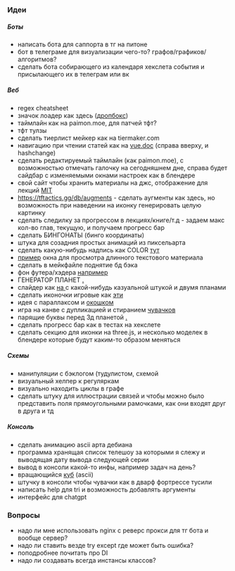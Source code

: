 ### Идеи 
##### **Боты**
-  написать бота для саппорта в тг на питоне
-  бот в телеграме для визуализации чего-то? графов/графиков/алгоритмов?
-  сделать бота собирающего из календаря хекслета события и присылающего их в телеграм или вк
##### **Веб**
- regex cheatsheet
- значок лоадер как здесь ([дропбокс](https://www.dropbox.com/s/tcu5fct2596epfs/Mods%20%28Modrinth%29.pdf?dl=0))
-  таймлайн как на paimon.moe, для патчей тфт?
-  тфт тулзы
-  сделать тиерлист мейкер как на tiermaker.com
-  навигацию при чтении статей как на [vue.doc](https://vuejs.org/guide/scaling-up/routing.html#client-side-vs-server-side-routing) (справа вверху, и hashchange)
-  сделать редактируемый таймлайн (как paimon.moe), с возможностью отмечать галочку на сегодняшнем дне, справа будет сайдбар с изменяемыми окнами настроек как в блендере
-  свой сайт чтобы хранить материалы на джс, отображение для лекций [MIT ](https://ocw.mit.edu/courses/6-00sc-introduction-to-computer-science-and-programming-spring-2011/pages/syllabus/) 
- https://tftactics.gg/db/augments - сделать аугменты как здесь, но возможность при наведении на иконку генерировать целую картинку
- сделать следилку за прогрессом в лекциях/книге/т.д - задаем макс кол-во глав, текущую, и получаем прогресс бар
- сделать БИНГОНАТЫ (бинго координаты)
- штука для созадния простых анимаций из пиксельарта
-  сделать какую-нибудь надпись как COLOR [тут](https://twitter.com/gavinandpiano/status/1612509906934050816)
-  [пример](https://help.hexlet.io/ru/articles/111515-sovety-po-proxozdeniyu-proektov?_gl=1*16m35r9*_ga*MTQyNjYxNzQ3My4xNjcxMjI2OTEy*_ga_PM3R85EKHN*MTY3MzM2MjgwNy4xNy4xLjE2NzMzNjM4NTMuMC4wLjA.*_ga_XGX7H4WR4V*MTY3MzM2MjgwNy42LjEuMTY3MzM2Mzg1My4wLjAuMA..) окна для просмотра длинного текстового материала
-  сделать в мейкфайле поднятие бд бэка
-  фон футера/хэдера [например](https://twitter.com/jordan_grimmer/status/1613197875311173635)
-  ГЕНЕРАТОР ПЛАНЕТ [.](https://twitter.com/cmzw_/status/1616294122540920836?s=20&t=9L9oljL5IaRBzwmYkiXeYA)
-  слайдер как [на ](https://owl-studio.net/en)  с какой-нибудь казуальной штукой и двумя планами
-  сделать иконочки игровые как [эти ](https://twitter.com/Rappenem/status/1619038640440754179)
- идея с параллаксом и [окошком ](https://twitter.com/DmawDev/status/1619129247972593665)
-  игра на канве с дупликацией и стиранием [чувачков ](https://twitter.com/AtoGD_/status/1619097213069848576)
-  парящие буквы перед 3д планетой [.](https://twitter.com/mcfjall/status/1619766516660203520)
-  сделать прогресс бар как в тестах на хекслете
-  сделать секцию для иконки на three.js, и несколько моделек в блендере которые будут каким-то образом меняться
##### **Схемы**
-  манипуляции с бэклогом (тудулистом, схемой
-  визуальный хелпер к регуляркам
-  визуально находить циклы в графе
-  сделать штуку для иллюстрации связей и чтобы можно было представить поля прямоугольными рамочками, как они входят друг в друга и тд
##### **Консоль**
-  cделать анимацию ascii арта дебиана
-  программа хранящая список телешоу за которыми я слежу и выводящая дату вывода следующей серии
-  вывод в консоли какой-то инфы, например задач на день?
-  вращающийся [куб](https://www.youtube.com/watch?v=p09i_hoFdd0&ab_channel=ServetGulnaroglu) (ascii) 
-  штучку в консоли чтобы чувачки как в дварф фортрессе тусили 
-  написать help для tri и возможность добавлять аргументы
-  интерфейс для chatgpt

### Вопросы
- надо ли мне использовать nginx с реверс прокси для тг бота и вообще сервер?
- надо ли ставить везде try except где может быть ошибка?
- поподробнее почитать про DI
- надо ли создавать всегда инстансы классов?